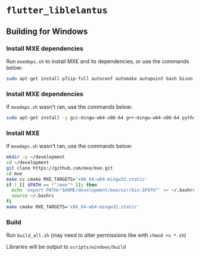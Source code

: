 # `flutter_liblelantus`
## Building for Windows
### Install MXE dependencies
Run `mxedeps.sh` to install MXE and its dependencies, or use the commands below:
```bash
sudo apt-get install p7zip-full autoconf automake autopoint bash bison bzip2 cmake flex gettext git g++ gperf intltool libffi-dev libtool libtool-bin libltdl-dev libssl-dev libxml-parser-perl make openssl patch perl pkg-config python ruby scons sed unzip wget xz-utils g++-multilib libc6-dev-i386 lzip
```

### Install MXE dependencies
If `mxedeps.sh` wasn't ran, use the commands below: 
```bash
sudo apt-get install -y gcc-mingw-w64-x86-64 g++-mingw-w64-x86-64 python3-mako
```

### Install MXE
If `mxedeps.sh` wasn't ran, use the commands below: 
```bash
mkdir -p ~/development
cd ~/development
git clone https://github.com/mxe/mxe.git
cd mxe
make cc cmake MXE_TARGETS='x86_64-w64-mingw32.static'
if ! [[ $PATH == *"/mxe"* ]]; then
  echo 'export PATH="$HOME/development/mxe/usr/bin:$PATH"' >> ~/.bashrc  # Prepend to PATH
  source ~/.bashrc
fi
make cmake MXE_TARGETS='x86_64-w64-mingw32.static'
```

### Build
Run `build_all.sh` (may need to alter permissions like with `chmod +x *.sh`)

Libraries will be output to `scripts/windows/build`
